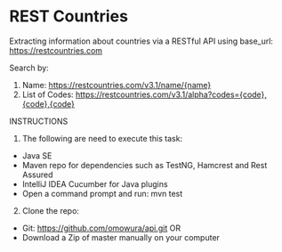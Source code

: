 
# REST Countries

Extracting information about countries via a RESTful API using base_url: https://restcountries.com

Search by:
1. Name: https://restcountries.com/v3.1/name/{name}
2. List of Codes: https://restcountries.com/v3.1/alpha?codes={code},{code},{code}

INSTRUCTIONS

1. The following are need to execute this task:
- Java SE
- Maven repo for dependencies such as TestNG, Hamcrest and Rest Assured
- IntelliJ IDEA Cucumber for Java plugins
- Open a command prompt and run: mvn test

2. Clone the repo:
- Git: https://github.com/omowura/api.git OR
- Download a Zip of master manually on your computer

